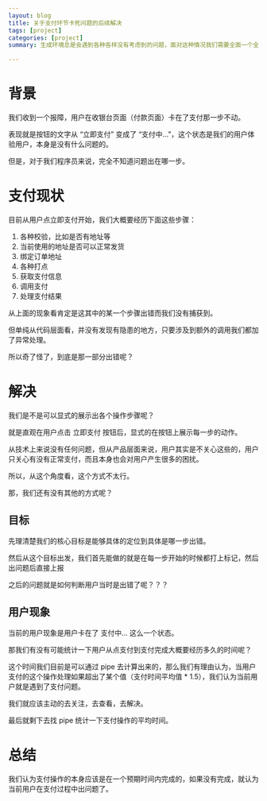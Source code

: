 ```yaml
---
layout: blog
title: 关于支付环节卡死问题的后续解决
tags: [project]
categories: [project]
summary: 生成环境总是会遇到各种各样没有考虑到的问题，面对这种情况我们需要全面一个全面的认识

---
```

# 背景
我们收到一个报障，用户在收银台页面（付款页面）卡在了支付那一步不动。

表现就是按钮的文字从 “立即支付” 变成了 “支付中...”，这个状态是我们的用户体验用户，本身是没有什么问题的。



但是，对于我们程序员来说，完全不知道问题出在哪一步。

# 支付现状
目前从用户点立即支付开始，我们大概要经历下面这些步骤：

1. 各种校验，比如是否有地址等
2. 当前使用的地址是否可以正常发货
3. 绑定订单地址
4. 各种打点
5. 获取支付信息
6. 调用支付
7. 处理支付结果

从上面的现象看肯定是这其中的某一个步骤出错而我们没有捕获到。

但单纯从代码层面看，并没有发现有隐患的地方，只要涉及到额外的调用我们都加了异常处理。

所以奇了怪了，到底是那一部分出错呢？

# 解决
我们是不是可以显式的展示出各个操作步骤呢？

就是直观在用户点击 立即支付 按钮后，显式的在按钮上展示每一步的动作。

从技术上来说没有任何问题，但从产品层面来说，用户其实是不关心这些的，用户只关心有没有正常支付，而且本身也会对用户产生很多的困扰。

所以，从这个角度看，这个方式不太行。



那，我们还有没有其他的方式呢？

## 目标
先理清楚我们的核心目标是能够具体的定位到具体是哪一步出错。

然后从这个目标出发，我们首先能做的就是在每一步开始的时候都打上标记，然后出问题后直接上报

之后的问题就是如何判断用户当时是出错了呢？？？

## 用户现象
当前的用户现象是用户卡在了 支付中... 这么一个状态。

那我们有没有可能统计一下用户从点支付到支付完成大概要经历多久的时间呢？

这个时间我们目前是可以通过 pipe 去计算出来的，那么我们有理由认为，当用户支付的这个操作处理如果超出了某个值（支付时间平均值 * 1.5），我们认为当前用户就是遇到了支付问题。



我们就应该主动的去关注，去查看，去解决。

最后就剩下去找 pipe 统计一下支付操作的平均时间。

# 总结
我们认为支付操作的本身应该是在一个预期时间内完成的，如果没有完成，就认为当前用户在支付过程中出问题了。
